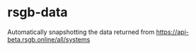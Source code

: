 # rsgb-data

Automatically snapshotting the data returned from https://api-beta.rsgb.online/all/systems
